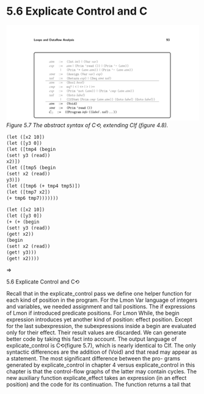 # 5.6 Explicate Control and C

![Figure 5.7 The abstract...](images/page_107_vector_255.png)
*Figure 5.7 The abstract syntax of C⟲, extending CIf (figure 4.8).*

```
(let ([x2 10])
(let ([y3 0])
(let ([tmp4 (begin
(set! y3 (read))
x2)])
(let ([tmp5 (begin
(set! x2 (read))
y3)])
(let ([tmp6 (+ tmp4 tmp5)])
(let ([tmp7 x2])
(+ tmp6 tmp7)))))))
```

```
(let ([x2 10])
(let ([y3 0])
(+ (+ (begin
(set! y3 (read))
(get! x2))
(begin
(set! x2 (read))
(get! y3)))
(get! x2))))
```

⇒

5.6 Explicate Control and C⟲

Recall that in the explicate_control pass we define one helper function for each kind of position in the program. For the Lmon Var language of integers and variables, we needed assignment and tail positions. The if expressions of Lmon if introduced predicate positions. For Lmon While, the begin expression introduces yet another kind of position: effect position. Except for the last subexpression, the subexpressions inside a begin are evaluated only for their effect. Their result values are discarded. We can generate better code by taking this fact into account. The output language of explicate_control is C⟲(figure 5.7), which is nearly identical to CIf. The only syntactic differences are the addition of (Void) and that read may appear as a statement. The most significant difference between the pro- grams generated by explicate_control in chapter 4 versus explicate_control in this chapter is that the control-flow graphs of the latter may contain cycles. The new auxiliary function explicate_effect takes an expression (in an effect position) and the code for its continuation. The function returns a tail that

